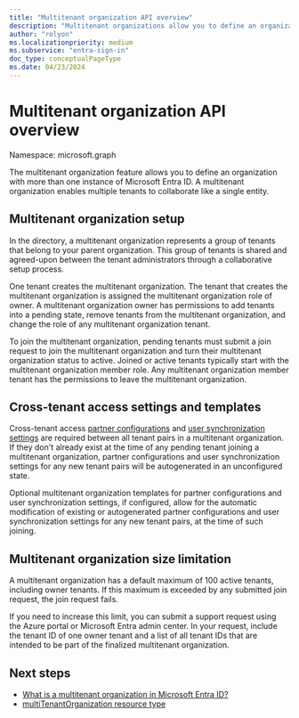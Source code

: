 ```yaml
---
title: "Multitenant organization API overview"
description: "Multitenant organizations allow you to define an organization with more than one instance of Microsoft Entra ID."
author: "rolyon"
ms.localizationpriority: medium
ms.subservice: "entra-sign-in"
doc_type: conceptualPageType
ms.date: 04/23/2024
---
```


# Multitenant organization API overview

Namespace: microsoft.graph

The multitenant organization feature allows you to define an organization with more than one instance of Microsoft Entra ID. A multitenant organization enables multiple tenants to collaborate like a single entity.

## Multitenant organization setup

In the directory, a multitenant organization represents a group of tenants that belong to your parent organization. This group of tenants is shared and agreed-upon between the tenant administrators through a collaborative setup process.

One tenant creates the multitenant organization. The tenant that creates the multitenant organization is assigned the multitenant organization role of owner. A multitenant organization owner has permissions to add tenants into a pending state, remove tenants from the multitenant organization, and change the role of any multitenant organization tenant.

To join the multitenant organization, pending tenants must submit a join request to join the multitenant organization and turn their multitenant organization status to active. Joined or active tenants typically start with the multitenant organization member role. Any multitenant organization member tenant has the permissions to leave the multitenant organization.

## Cross-tenant access settings and templates

Cross-tenant access [partner configurations](../resources/crosstenantaccesspolicyconfigurationpartner.md) and [user synchronization settings](../resources/crosstenantidentitysyncpolicypartner.md) are required between all tenant pairs in a multitenant organization. If they don't already exist at the time of any pending tenant joining a multitenant organization, partner configurations and user synchronization settings  for any new tenant pairs will be autogenerated in an unconfigured state.

Optional multitenant organization templates for partner configurations and user synchronization settings, if configured, allow for the automatic modification of existing or autogenerated partner configurations and user synchronization settings for any new tenant pairs, at the time of such joining.

## Multitenant organization size limitation

A multitenant organization has a default maximum of 100 active tenants, including owner tenants. If this maximum is exceeded by any submitted join request, the join request fails.

If you need to increase this limit, you can submit a support request using the Azure portal or Microsoft Entra admin center. In your request, include the tenant ID of one owner tenant and a list of all tenant IDs that are intended to be part of the finalized multitenant organization.

## Next steps

+ [What is a multitenant organization in Microsoft Entra ID?](/entra/identity/multi-tenant-organizations/overview)
+ [multiTenantOrganization resource type](../resources/multitenantorganization.md)
